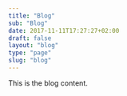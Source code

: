 ```yaml
---
title: "Blog"
sub: "Blog"
date: 2017-11-11T17:27:27+02:00
draft: false
layout: "blog"
type: "page"
slug: "blog"
---
```


This is the blog content.
